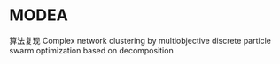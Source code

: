 # MODEA
算法复现 Complex network clustering by multiobjective discrete particle swarm optimization based on decomposition
